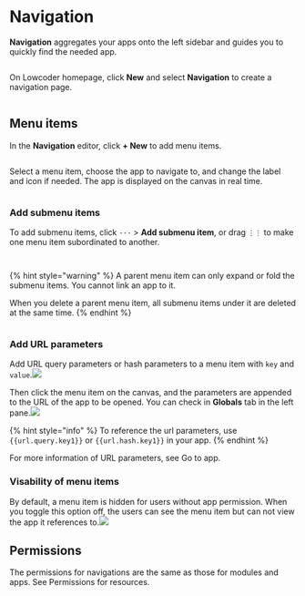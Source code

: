 # Navigation

**Navigation** aggregates your apps onto the left sidebar and guides you to quickly find the needed app.

<figure><img src="../.gitbook/assets/navigation1.png" alt=""><figcaption></figcaption></figure>

On Lowcoder homepage, click **New** and select **Navigation** to create a navigation page.

<figure><img src="../.gitbook/assets/navigation2.png" alt=""><figcaption></figcaption></figure>

## Menu items

In the **Navigation** editor, click **+ New** to add menu items.

<figure><img src="../.gitbook/assets/navigation3.png" alt=""><figcaption></figcaption></figure>

Select a menu item, choose the app to navigate to, and change the label and icon if needed. The app is displayed on the canvas in real time.

<figure><img src="../.gitbook/assets/navigation4.png" alt=""><figcaption></figcaption></figure>

### Add submenu items

To add submenu items, click `···` > **Add submenu item**, or drag `⋮⋮` to make one menu item subordinated to another.

<figure><img src="../.gitbook/assets/navigation5.png" alt=""><figcaption></figcaption></figure>

<figure><img src="../.gitbook/assets/navigation6.gif" alt=""><figcaption></figcaption></figure>

{% hint style="warning" %}
A parent menu item can only expand or fold the submenu items. You cannot link an app to it.

When you delete a parent menu item, all submenu items under it are deleted at the same time.
{% endhint %}

<figure><img src="../.gitbook/assets/navigation7.png" alt=""><figcaption></figcaption></figure>

### Add URL parameters

Add URL query parameters or hash parameters to a menu item with `key` and `value`.![](../.gitbook/assets/navigation8.png)

Then click the menu item on the canvas, and the parameters are appended to the URL of the app to be opened. You can check in **Globals** tab in the left pane.![](../.gitbook/assets/navigation9.png)

{% hint style="info" %}
To reference the url parameters, use `{{url.query.key1}}` or `{{url.hash.key1}}` in your app.
{% endhint %}

For more information of URL parameters, see Go to app.

### Visability of menu items

By default, a menu item is hidden for users without app permission. When you toggle this option off, the users can see the menu item but can not view the app it references to.![](../.gitbook/assets/navigation10.png)

## Permissions

The permissions for navigations are the same as those for modules and apps. See Permissions for resources.
